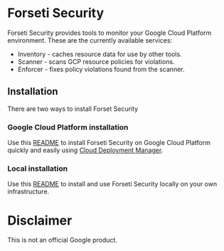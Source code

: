 # Forseti Security

Forseti Security provides tools to monitor your Google Cloud Platform
environment. These are the currently available services:

* Inventory - caches resource data for use by other tools.
* Scanner - scans GCP resource policies for violations.
* Enforcer - fixes policy violations found from the scanner.

## Installation
There are two ways to install Forset Security

### Google Cloud Platform installation

Use this [README](/deployment-templates/README.md) to install Forseti Security on Google Cloud Platform quickly and easily using [Cloud Deployment Manager](https://cloud.google.com/deployment-manager/).

### Local installation

Use this [README](/google/cloud/security/README.mD) to install and use Forseti Security
locally on your own infrastructure.

# Disclaimer
This is not an official Google product.
